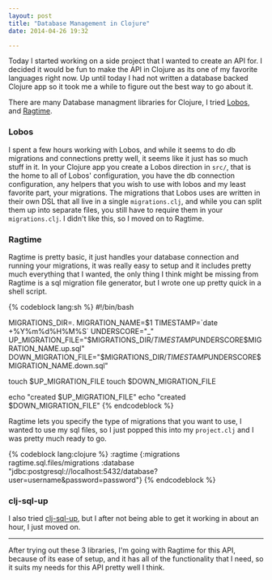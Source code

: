 ```yaml
---
layout: post
title: "Database Management in Clojure"
date: 2014-04-26 19:32

---
```

Today I started working on a side project that I wanted to create an API for. I decided it would be fun to make the API in Clojure as its one of my favorite languages right now.
Up until today I had not written a database backed Clojure app so it took me a while to figure out the best way to go about it.

There are many Database managment libraries for Clojure, I tried [Lobos](https://github.com/budu/lobos), and [Ragtime](https://github.com/weavejester/ragtime).

### Lobos
I spent a few hours working with Lobos, and while it seems to do db migrations and connections pretty well, it seems like it just has so much stuff in it.
In your Clojure app you create a Lobos direction in `src/`, that is the home to all of Lobos' configuration, you have the db connection configuration, any helpers that you wish to use with lobos and my least favorite part, your migrations.
The migrations that Lobos uses are written in their own DSL that all live in a single `migrations.clj`, and while you can split them up into separate files, you still have to require them in your `migrations.clj`. I didn't like this, so I moved on to Ragtime.

### Ragtime
Ragtime is pretty basic, it just handles your database connection and running your migrations, it was really easy to setup and it includes pretty much everything that I wanted, the only thing I think might be missing from Ragtime is a sql migration file generator, but I wrote one up pretty quick in a shell script.

{% codeblock lang:sh %}
#!/bin/bash

MIGRATIONS_DIR=.
MIGRATION_NAME=$1
TIMESTAMP=`date +%Y%m%d%H%M%S`
UNDERSCORE="_"
UP_MIGRATION_FILE="$MIGRATIONS_DIR/$TIMESTAMP$UNDERSCORE$MIGRATION_NAME.up.sql"
DOWN_MIGRATION_FILE="$MIGRATIONS_DIR/$TIMESTAMP$UNDERSCORE$MIGRATION_NAME.down.sql"

touch $UP_MIGRATION_FILE
touch $DOWN_MIGRATION_FILE

echo "created $UP_MIGRATION_FILE"
echo "created $DOWN_MIGRATION_FILE"
{% endcodeblock %}

Ragtime lets you specify the type of migrations that you want to use, I wanted to use my sql files, so I just popped this into my `project.clj` and I was pretty much ready to go.

{% codeblock lang:clojure %}
:ragtime {:migrations ragtime.sql.files/migrations
:database "jdbc:postgresql://localhost:5432/database?user=username&password=password"}
{% endcodeblock %}

### clj-sql-up
I also tried [clj-sql-up](https://github.com/ckuttruff/clj-sql-up), but I after not being able to get it working in about an hour, I just moved on.

---

After trying out these 3 libraries, I'm going with Ragtime for this API, because of its ease of setup, and it has all of the functionality that I need, so it suits my needs for this API pretty well I think.
